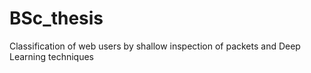 # BSc_thesis
Classification of web users by shallow inspection of packets and Deep Learning techniques
